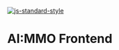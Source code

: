 [![js-standard-style](https://cdn.rawgit.com/standard/standard/master/badge.svg)](https://github.com/standard/standard)

# AI:MMO Frontend
